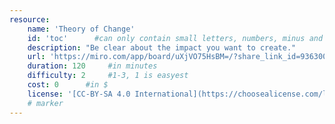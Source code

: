 ```yaml
---
resource:
    name: 'Theory of Change'
    id: 'toc'      #can only contain small letters, numbers, minus and underscore. needs to be the same as the file name
    description: "Be clear about the impact you want to create." 
    url: 'https://miro.com/app/board/uXjVO75HsBM=/?share_link_id=936300097110'
    duration: 120     #in minutes
    difficulty: 2     #1-3, 1 is easyest
    cost: 0      #in $
    license: '[CC-BY-SA 4.0 International](https://choosealicense.com/licenses/cc-by-sa-4.0/) '
    # marker
---
```

